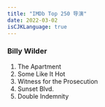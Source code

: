 ```yaml
---
title: "IMDb Top 250 导演"
date: 2022-03-02
isCJKLanguage: true
---
```


### Billy Wilder

1. The Apartment
1. Some Like It Hot
1. Witness for the Prosecution
1. Sunset Blvd.
1. Double Indemnity